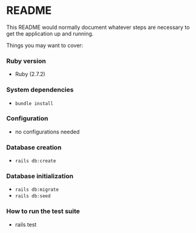 # README

This README would normally document whatever steps are necessary to get the
application up and running.

Things you may want to cover:

### Ruby version
* Ruby (2.7.2)

### System dependencies
* `bundle install`

### Configuration
* no configurations needed

### Database creation
* `rails db:create`

### Database initialization
* `rails db:migrate`
* `rails db:seed`

### How to run the test suite
* rails test
